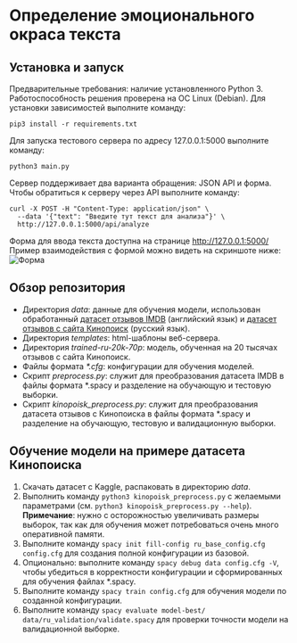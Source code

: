 # Определение эмоционального окраса текста
## Установка и запуск
Предварительные требования: наличие установленного Python 3. 
Работоспособность решения проверена на ОС Linux (Debian).
Для установки зависимостей выполните команду:
```shell
pip3 install -r requirements.txt
```
Для запуска тестового сервера по адресу 127.0.0.1:5000 выполните команду:
```shell
python3 main.py
```
Сервер поддерживает два варианта обращения: JSON API и форма. 
Чтобы обратиться к серверу через API выполните команду:
```shell
curl -X POST -H "Content-Type: application/json" \
  --data '{"text": "Введите тут текст для анализа"}' \
  http://127.0.0.1:5000/api/analyze
```
Форма для ввода текста доступна на странице http://127.0.0.1:5000/ 
Пример взаимодействия с формой можно видеть на скриншоте ниже:
![Форма](https://imgur.com/cMVICtB.png)

## Обзор репозитория
- Директория _data_: данные для обучения модели, использован обработанный [датасет отзывов IMDB](https://github.com/rasbt/python-machine-learning-book/tree/master/code/datasets/movie) (английский язык) и [датасет отзывов с сайта Кинопоиск](https://www.kaggle.com/mikhailklemin/kinopoisks-movies-reviews) (русский язык).
- Директория _templates_: html-шаблоны веб-сервера.
- Директория _trained-ru-20k-70p_: модель, обученная на 20 тысячах отзывов с сайта Кинопоиск.
- Файлы формата _*.cfg_: конфигурации для обучения моделей.
- Скрипт _preprocess.py_: служит для преобразования датасета IMDB в файлы формата *.spacy и разделение на обучающую и тестовую выборки.
- Скрипт _kinopoisk_preprocess.py_: служит для преобразования датасета отзывов с Кинопоиска в файлы формата *.spacy и разделение на обучающую, тестовую и валидационную выборки.

## Обучение модели на примере датасета Кинопоиска
1. Скачать датасет с Kaggle, распаковать в директорию _data_.
2. Выполнить команду ``python3 kinopoisk_preprocess.py`` с желаемыми параметрами (см. ``python3 kinopoisk_preprocess.py --help``). 
__Примечание__: нужно с осторожностью увеличивать размеры выборок, так как для обучения может потребоваться очень много оперативной памяти.
3. Выполните команду ``spacy init fill-config ru_base_config.cfg config.cfg`` для создания полной конфигурации из базовой.
4. Опционально: выполните команду ``spacy debug data config.cfg -V``, чтобы убедиться в корректности конфигурации и сформированных для обучения файлах *.spacy.
5. Выполните команду ``spacy train config.cfg`` для обучения модели по созданной конфигурации.
6. Выполните команду ``spacy evaluate model-best/ data/ru_validation/validate.spacy`` для проверки точности модели на валидационной выборке.